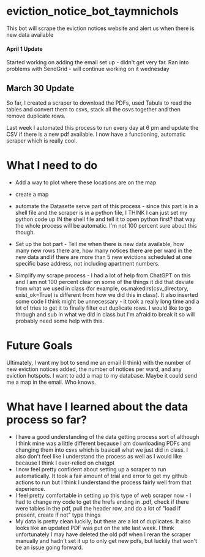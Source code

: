 # eviction_notice_bot_taymnichols
This bot will scrape the eviction notices website and alert us when there is new data available

#### April 1 Update
Started working on adding the email set up - didn't get very far. Ran into problems with SendGrid - will continue working on it wednesday

## March 30 Update
So far, I created a scraper to download the PDFs, used Tabula to read the tables and convert them to csvs, stack all the csvs together and then remove duplicate rows. 

Last week I automated this process to run every day at 6 pm and update the CSV if there is a new pdf available. I now have a functioning, automatic scraper which is really cool.

# What I need to do
* Add a way to plot where these locations are on the map

* create a map

* automate the Datasette serve part of this process - since this part is in a shell file and the scraper is in a python file, I THINK I can just set my python code up IN the shell file and tell it to open python first? that way the whole process will be automatic. I'm not 100 percent sure about this though.

* Set up the bot part - Tell me when there is new data available, how many new rows there are, how many notices there are per ward in the new data and if there are more than 5 new evictions scheduled at one specific base address, not including apartment numbers.

* Simplify my scrape process - I had a lot of help from ChatGPT on this and I am not 100 percent clear on some of the things it did that deviate from what we used in class (for example, os.makedirs(csv_directory, exist_ok=True) is different from how we did this in class). It also inserted some code I think might be unnecessary - it took a really long time and a lot of tries to get it to finally filter out duplicate rows. I would like to go through and sub in what we did in class but I'm afraid to break it so will probably need some help with this.

# Future Goals
Ultimately, I want my bot to send me an email (I think) with the number of new eviction notices added, the number of notices per ward, and any eviction hotspots. I want to add a map to my database. Maybe it could send me a map in the email. Who knows.

# What have I learned about the data process so far?
* I have a good understanding of the data getting process sort of although I think mine was a little different because I am downloading PDFs and changing them into csvs which is basicall what we just did in class. I also don't feel like I understand the process as well as I would like because I think I over-relied on chatgpt
* I now feel pretty confident about setting up a scraper to run automatically. It took a fair amount of trial and error to get my github actions to run but I think I understand the process fairly well from that experience.
* I feel pretty comfortable in setting up this type of web scraper now - I had to change my code to get the hrefs ending in .pdf, check if there were tables in the pdf, pull the header row, and do a lot of "load if present, create if not" type things
* My data is pretty clean luckily, but there are a lot of duplicates. It also looks like an updated PDF was put on the site last week. I think unfortunately I may have deleted the old pdf when I reran the scraper manually and hadn't set it up to only get new pdfs, but luckily that won't be an issue going forward. 